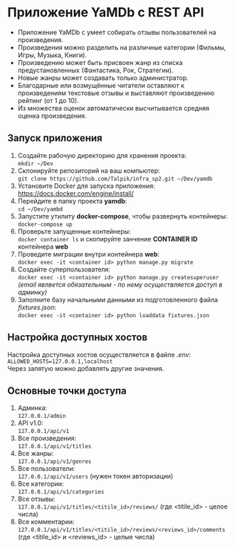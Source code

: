 # Приложение YaMDb c REST API
* Приложение YaMDb с умеет собирать отзывы пользователей на произведения. 
* Произведения можно разделить на различные категории (Фильмы, Игры, Музыка, Книги). 
* Произведению может быть присвоен жанр из списка предустановленных (Фантастика, Рок, Стратегии). 
* Новые жанры может создавать только администратор. 
* Благодарные или возмущённые читатели оставляют к произведениям текстовые отзывы и выставляют произведению рейтинг (от 1 до 10). 
* Из множества оценок автоматически высчитывается средняя оценка произведения.
## Запуск приложения
1. Создайте рабочую директорию для хранения проекта:
<br> `mkdir ~/Dev`
2. Склонируйте репозиторий на ваш компьютер:
<br> `git clone https://github.com/Talpik/infra_sp2.git ~/Dev/yamdb`
3. Установите Docker для запуска приложения:
<br> <https://docs.docker.com/engine/install/>
4. Перейдите в папку проекта **yamdb**:
<br> `cd ~/Dev/yambd`
5. Запустите утилиту **docker-compose**, чтобы развернуть контейнеры:
<br> `docker-compose up`
6. Проверьте запущенные контейнеры:
<br> `docker container ls` и скопируйте занчение **CONTAINER ID** контейнера **web**
7. Проведите миграции внутри контейнера **web**:
<br> `docker exec -it <container id> python manage.py migrate`
8. Создайте суперпользователя:
<br> `docker exec -it <container id> python manage.py createsuperuser` *(email явлвется обязательным - по нему осуществляется доступ в админку)*
9. Заполните базу начальными данными из подготовленного файла *fixtures.json*:
<br> `docker exec -it <container id> python loaddata fixtures.json`
## Настройка доступных хостов
Настройка доступных хостов осуществляется в файле *.env*:
<br> `ALLOWED_HOSTS=127.0.0.1,localhost`
<br> Через запятую можно добавлять другие значения.
## Основные точки доступа
1. Админка:          <br>`127.0.0.1/admin`
2. API v1.0:         <br>`127.0.0.1/api/v1`
3. Все произведения: <br>`127.0.0.1/api/v1/titles`
4. Все жанры:        <br>`127.0.0.1/api/v1/genres`
5. Все пользователи: <br>`127.0.0.1/api/v1/users` (нужен токен авторизации)
6. Все категории:    <br>`127.0.0.1/api/v1/categories`
7. Все отзывы:       <br>`127.0.0.1/api/v1/titles/<titile_id>/reviews/` (где <titile_id> - целое числа)
8. Все комментарии:  <br>`127.0.0.1/api/v1/titles/<titile_id>/reviews/<reviews_id>/comments` (где <titile_id> и <reviews_id> - целые числа)
